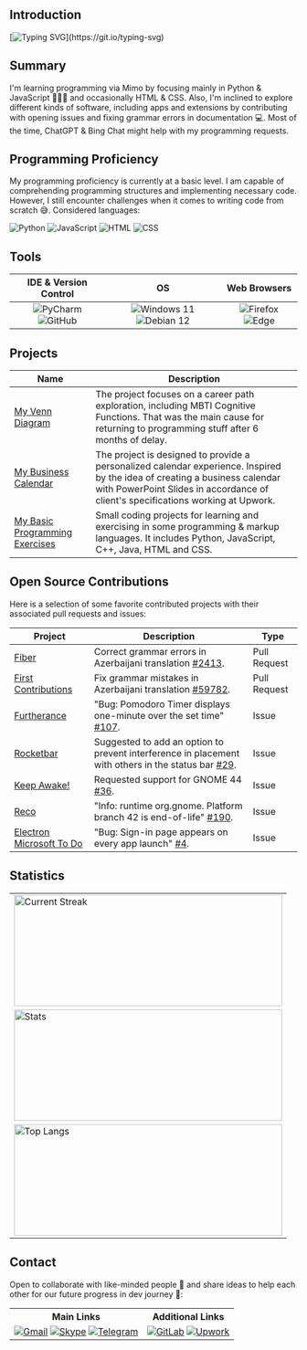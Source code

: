 ## Introduction

[![Typing SVG](https://readme-typing-svg.herokuapp.com?&color=6392FF&size=36&width=1000&height=75&lines=Welcome+To+Kanan+N's+GitHub+Profile+🙂+!;+Nice+to+Meet+You+⚡!)](https://git.io/typing-svg)

## Summary

I'm learning programming via Mimo by focusing mainly in Python & JavaScript 👨🏻‍💻 and occasionally HTML & CSS. Also, I'm inclined to explore different kinds of software, including apps and extensions by contributing with opening issues and fixing grammar errors in documentation 💻. Most of the time, ChatGPT & Bing Chat might help with my programming requests.

## Programming Proficiency

My programming proficiency is currently at a basic level. I am capable of comprehending programming structures and implementing necessary code. However, I still encounter challenges when it comes to writing code from scratch 😅. Considered languages:

<div class="ProgProficiency">
	<img alt="Python" src="https://img.shields.io/badge/python%20-%2314354C.svg?&style=for-the-badge&logo=python&logoColor=white"/>
	<img alt="JavaScript" src="https://img.shields.io/badge/javascript%20-%23323330.svg?&style=for-the-badge&logo=javascript&logoColor=%23F7DF1E"/>
	<img alt="HTML" src="https://img.shields.io/badge/html%20-%23E34F26.svg?&style=for-the-badge&logo=html5&logoColor=white"/>
	<img alt="CSS" src="https://img.shields.io/badge/css%20-%231572B6.svg?&style=for-the-badge&logo=css3&logoColor=white"/>
</div>

## Tools

|                                                                                                   IDE & Version Control                                                                                                   |                                                                                                             OS                                                                                                              |                                                                                                        Web Browsers                                                                                                        |
|:-------------------------------------------------------------------------------------------------------------------------------------------------------------------------------------------------------------------------:|:---------------------------------------------------------------------------------------------------------------------------------------------------------------------------------------------------------------------------:|:--------------------------------------------------------------------------------------------------------------------------------------------------------------------------------------------------------------------------:|
| ![PyCharm](https://img.shields.io/badge/PyCharm-green.svg?&style=for-the-badge&logo=PyCharm&logoColor=black) ![GitHub](https://img.shields.io/badge/github-%23121011.svg?style=for-the-badge&logo=github&logoColor=white) | ![Windows 11](https://img.shields.io/badge/Windows_11-0078D6?style=for-the-badge&logo=windows&logoColor=white") ![Debian 12](https://img.shields.io/badge/Debian_12-D70A53?style=for-the-badge&logo=debian&logoColor=white) | ![Firefox](https://img.shields.io/badge/Firefox-FF7139?style=for-the-badge&logo=Firefox-Browser&logoColor=white) ![Edge](https://img.shields.io/badge/Edge-0078D7?style=for-the-badge&logo=Microsoft-edge&logoColor=white) |

## Projects

| Name                                                                                        | Description                                                                                                                                                                                                    |
|---------------------------------------------------------------------------------------------|----------------------------------------------------------------------------------------------------------------------------------------------------------------------------------------------------------------|
| [My Venn Diagram](https://github.com/kanansnote/My-Venn-Diagram)                            | The project focuses on a career path exploration, including MBTI Cognitive Functions. That was the main cause for returning to programming stuff after 6 months of delay.                                      |
| [My Business Calendar](https://github.com/kanansnote/My-Business-Calendar)                  | The project is designed to provide a personalized calendar experience. Inspired by the idea of creating a business calendar with PowerPoint Slides in accordance of client's specifications working at Upwork. |
| [My Basic Programming Exercises](https://github.com/kanansnote/Basic-Programming-Exercises) | Small coding projects for learning and exercising in some programming & markup languages. It includes Python, JavaScript, C++, Java, HTML and CSS.                                                             |

## Open Source Contributions

Here is a selection of some favorite contributed projects with their associated pull requests and issues:

| Project                                                                              | Description                                                                                                                                                                   | Type         |
|--------------------------------------------------------------------------------------|-------------------------------------------------------------------------------------------------------------------------------------------------------------------------------|--------------|
| [Fiber](https://github.com/gofiber/fiber)                                            | Correct grammar errors in Azerbaijani translation [#2413](https://github.com/gofiber/fiber/pull/2413).                                                                        | Pull Request |
| [First Contributions](https://github.com/firstcontributions/first-contributions)     | Fix grammar mistakes in Azerbaijani translation [#59782](https://github.com/firstcontributions/first-contributions/pull/59782).                                               | Pull Request |
| [Furtherance](https://github.com/lakoliu/Furtherance)                                | "Bug: Pomodoro Timer displays one-minute over the set time" [#107](https://github.com/lakoliu/Furtherance/issues/107).                                                        | Issue        |                                                     |
| [Rocketbar](https://github.com/linux-is-awesome/gnome_extension_rocketbar)           | Suggested to add an option to prevent interference in placement with others in the status bar [#29](https://github.com/linux-is-awesome/gnome_extension_rocketbar/issues/29). | Issue        |                              |
| [Keep Awake!](https://github.com/jenspfahl/KeepAwake)                                | Requested support for GNOME 44 [#36](https://github.com/jenspfahl/KeepAwake/issues/36).                                                                                       | Issue        |                                                        |
| [Reco](https://github.com/ryonakano/reco)                                            | "Info: runtime org.gnome. Platform branch 42 is end-of-life" [#190](https://github.com/ryonakano/reco/issues/190).                                                            | Issue        |                                                           |
| [Electron Microsoft To Do](https://github.com/patrick330602/electron-microsoft-todo) | "Bug: Sign-in page appears on every app launch" [#4](https://github.com/patrick330602/electron-microsoft-todo/issues/4).                                                      | Issue        |                                      |

## Statistics
<div class="Statistics">
  <table>
    <tr>
      <td>
        <a href="https://github.com/kanansnote">
        <img align="center" src="https://github-readme-streak-stats.herokuapp.com/?user=kanansnote&theme=dark&line_height=20" alt="Current Streak" width="469" height="195"/>
        </a>
	  </td>
	</tr>
    <tr>
      <td>
        <img src="https://github-readme-stats.vercel.app/api/?username=kanansnote&show_icons=true&theme=dark&rank_icon=github" alt="Stats" width="469" height="195">
      </td>
    </tr>
    <tr>
      <td>
        <img src="https://github-readme-stats.vercel.app/api/top-langs/?username=kanansnote&theme=dark&layout=compact" alt="Top Langs" width="469" height="195">
      </td>
    </tr>
  </table>
</div>

## Contact
Open to collaborate with like-minded people 👯 and share ideas to help each other for our future progress in dev journey 🌱:

<div class="Contact Info">
  <table>
    <tr>
	  <th>Main Links</th>
	  <th>Additional Links</th>
    </tr>
    <tr>
      <td align="center">
        <a href="mailto:kanansnote@gmail.com">
          <img src="https://img.shields.io/badge/Gmail-D14836?style=for-the-badge&logo=gmail&logoColor=white" alt="Gmail"></a>
        <a href="https://join.skype.com/invite/F3ix8zp5tSBy">
          <img src="https://img.shields.io/badge/Skype-%2300AFF0.svg?style=for-the-badge&logo=Skype&logoColor=white" alt="Skype"></a> 
        <a href="https://t.me/kanansnote">
          <img src="https://img.shields.io/badge/Telegram-2CA5E0?style=for-the-badge&logo=telegram&logoColor=white" alt="Telegram"></a>
      </td>
  	  <td align="center">
        <a href="https://gitlab.com/kanansnote">
	      <img src="https://img.shields.io/badge/gitlab-%23181717.svg?style=for-the-badge&logo=gitlab&logoColor=white" alt="GitLab"></a>
        <a href="https://www.upwork.com/freelancers/~01436abedec5f3ec3c">
		  <img src="https://img.shields.io/badge/UpWork-6FDA44?style=for-the-badge&logo=Upwork&logoColor=white" alt="Upwork"></a>
	  </td>
    </tr>
  </table>
</div>
